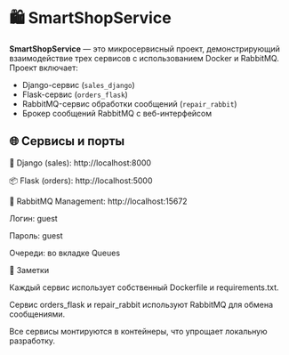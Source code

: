 # 🛍️ SmartShopService

**SmartShopService** — это микросервисный проект, демонстрирующий взаимодействие трех сервисов с использованием Docker и RabbitMQ. Проект включает:

- Django-сервис (`sales_django`)
- Flask-сервис (`orders_flask`)
- RabbitMQ-сервис обработки сообщений (`repair_rabbit`)
- Брокер сообщений RabbitMQ с веб-интерфейсом

## 🌐 Сервисы и порты

🧠 Django (sales): http://localhost:8000

📦 Flask (orders): http://localhost:5000

📨 RabbitMQ Management: http://localhost:15672

Логин: guest

Пароль: guest

Очереди: во вкладке Queues

📝 Заметки

Каждый сервис использует собственный Dockerfile и requirements.txt.

Сервис orders_flask и repair_rabbit используют RabbitMQ для обмена сообщениями.

Все сервисы монтируются в контейнеры, что упрощает локальную разработку.
